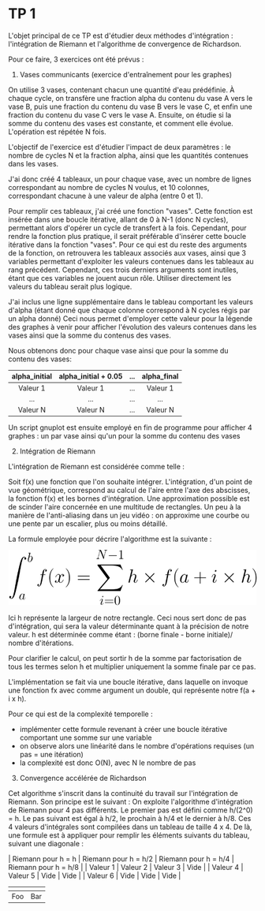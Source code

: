 # TP 1

L'objet principal de ce TP est d'étudier deux méthodes d'intégration : l'intégration de Riemann et l'algorithme de convergence de Richardson.

Pour ce faire, 3 exercices ont été prévus :

1. Vases communicants (exercice d'entraînement pour les graphes)

On utilise 3 vases, contenant chacun une quantité d'eau prédéfinie. À chaque cycle, on transfère une fraction alpha du contenu
du vase A vers le vase B, puis une fraction du contenu du vase B vers le vase C, et enfin une fraction du contenu du vase C vers le vase A.
Ensuite, on étudie si la somme du contenu des vases est constante, et comment elle évolue. L'opération est répétée N fois. 

L'objectif de l'exercice est d'étudier l'impact de deux paramètres : le nombre de cycles N et la fraction alpha, ainsi que les quantités contenues dans les vases.

J'ai donc créé 4 tableaux, un pour chaque vase, avec un nombre de lignes correspondant au nombre de cycles N voulus,
et 10 colonnes, correspondant chacune à une valeur de alpha (entre 0 et 1).

Pour remplir ces tableaux, j'ai créé une fonction "vases". Cette fonction est insérée dans une boucle itérative, allant de 0 à N-1 (donc N cycles), permettant alors d'opérer un cycle de transfert à la fois.
Cependant, pour rendre la fonction plus pratique, il serait préférable d'insérer cette boucle itérative dans la fonction "vases".
Pour ce qui est du reste des arguments de la fonction, on retrouvera les tableaux associés aux vases, ainsi que 3 variables permettant d'exploiter les valeurs contenues dans les tableaux au rang précédent.
Cependant, ces trois derniers arguments sont inutiles, étant que ces variables ne jouent aucun rôle. Utiliser directement les valeurs du tableau serait plus logique.

J'ai inclus une ligne supplémentaire dans le tableau comportant les valeurs d'alpha (étant donné que chaque colonne correspond à N cycles régis par un alpha donné)
Ceci nous permet d'employer cette valeur pour la légende des graphes à venir pour afficher l'évolution des valeurs contenues dans les vases ainsi que la somme du contenus
des vases.

Nous obtenons donc pour chaque vase ainsi que pour la somme du contenu des vases:

| alpha_initial  |        alpha_initial + 0.05         |  ...  |  alpha_final |
|:--------------:|:-----------------------------------:|:-----:|:------------:|
|    Valeur 1    |              Valeur 1               |  ...  |   Valeur 1   |
|       ...      |               ...                   |  ...  |      ...     |
|    Valeur N    |              Valeur N               |  ...  |   Valeur N   |
   
Un script gnuplot est ensuite employé en fin de programme pour afficher 4 graphes : un par vase ainsi qu'un pour la somme du contenu des vases

2. Intégration de Riemann

L'intégration de Riemann est considérée comme telle :

Soit f(x) une fonction que l'on souhaite intégrer. L'intégration, d'un point de vue géométrique, correspond au calcul de l'aire entre l'axe des abscisses, la fonction f(x) 
et les bornes d'intégration. 
Une approximation possible est de scinder l'aire concernée en une multitude de rectangles. Un peu à la manière de l'anti-aliasing dans un jeu vidéo : on approxime une courbe ou une pente par un escalier, plus ou moins détaillé.

La formule employée pour décrire l'algorithme est la suivante :
<p align=center>
   <img src ="https://github.com/axel-roellinger/M1-Physique/blob/main/Images/integrale-riemann.svg">
</p>

Ici h représente la largeur de notre rectangle. Ceci nous sert donc de pas d'intégration, qui sera la valeur déterminante quant à la précision de notre valeur.
h est déterminée comme étant : (borne finale - borne initiale)/ nombre d'itérations.

Pour clarifier le calcul, on peut sortir h de la somme par factorisation de tous les termes selon h et multiplier uniquement la somme finale par ce pas.

L'implémentation se fait via une boucle itérative, dans laquelle on invoque une fonction fx avec comme argument un double, qui représente notre f(a + i x h).

Pour ce qui est de la complexité temporelle : 
   - implémenter cette formule revenant à créer une boucle itérative comportant une somme sur une variable
   - on observe alors une linéarité dans le nombre d'opérations requises (un pas = une itération)
   - la complexité est donc O(N), avec N le nombre de pas

3. Convergence accélérée de Richardson

Cet algorithme s'inscrit dans la continuité du travail sur l'intégration de Riemann. Son principe est le suivant : On exploite l'algorithme d'intégration de Riemann pour 4 pas différents. Le premier pas est défini comme h/(2^0) = h. Le pas suivant est égal à h/2, le prochain à h/4 et le dernier à h/8. Ces 4 valeurs d'intégrales sont compilées dans un tableau de taille 4 x 4.
De là, une formule est à appliquer pour remplir les éléments suivants du tableau, suivant une diagonale :

| Riemann pour h = h | Riemann pour h = h/2 | Riemann pour h = h/4 | Riemann pour h = h/8 |
|      Valeur 1      |       Valeur 2       |       Valeur 3       |         Vide         |
|      Valeur 4      |       Valeur 5       |         Vide         |         Vide         |
|      Valeur 6      |        Vide          |         Vide         |         Vide         |


| <!-- -->    | <!-- -->    |
|-------------|-------------|
| Foo         | Bar         |
